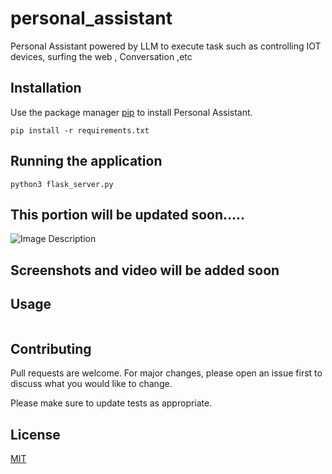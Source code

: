 # personal_assistant
Personal Assistant powered by LLM to execute task such as controlling IOT devices, surfing the web , Conversation ,etc


## Installation

Use the package manager [pip](https://pip.pypa.io/en/stable/) to install Personal Assistant.
```
pip install -r requirements.txt
```

## Running the application
```
python3 flask_server.py
```


## This portion will be updated soon.....

![Image Description](image_url)


## Screenshots and video will be added soon

## Usage

```python

```

## Contributing

Pull requests are welcome. For major changes, please open an issue first
to discuss what you would like to change.

Please make sure to update tests as appropriate.

## License

[MIT](https://choosealicense.com/licenses/mit/)
